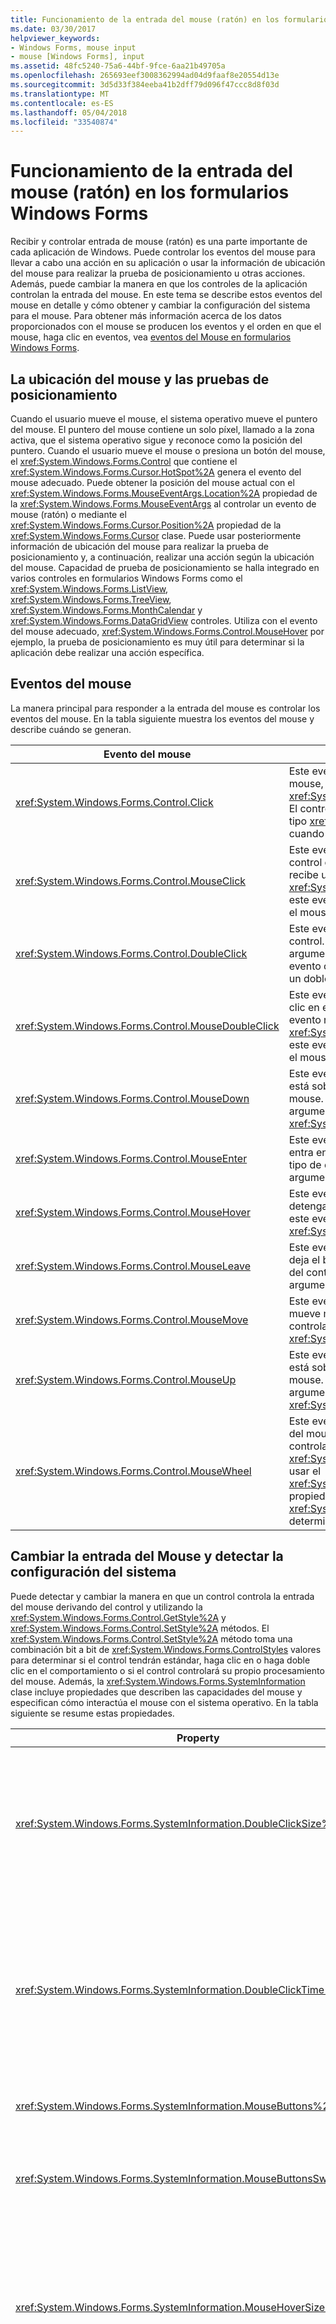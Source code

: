 ```yaml
---
title: Funcionamiento de la entrada del mouse (ratón) en los formularios Windows Forms
ms.date: 03/30/2017
helpviewer_keywords:
- Windows Forms, mouse input
- mouse [Windows Forms], input
ms.assetid: 48fc5240-75a6-44bf-9fce-6aa21b49705a
ms.openlocfilehash: 265693eef3008362994ad04d9faaf8e20554d13e
ms.sourcegitcommit: 3d5d33f384eeba41b2dff79d096f47ccc8d8f03d
ms.translationtype: MT
ms.contentlocale: es-ES
ms.lasthandoff: 05/04/2018
ms.locfileid: "33540874"
---
```

# <a name="how-mouse-input-works-in-windows-forms"></a>Funcionamiento de la entrada del mouse (ratón) en los formularios Windows Forms
Recibir y controlar entrada de mouse (ratón) es una parte importante de cada aplicación de Windows. Puede controlar los eventos del mouse para llevar a cabo una acción en su aplicación o usar la información de ubicación del mouse para realizar la prueba de posicionamiento u otras acciones. Además, puede cambiar la manera en que los controles de la aplicación controlan la entrada del mouse. En este tema se describe estos eventos del mouse en detalle y cómo obtener y cambiar la configuración del sistema para el mouse. Para obtener más información acerca de los datos proporcionados con el mouse se producen los eventos y el orden en que el mouse, haga clic en eventos, vea [eventos del Mouse en formularios Windows Forms](../../../docs/framework/winforms/mouse-events-in-windows-forms.md).  
  
## <a name="mouse-location-and-hit-testing"></a>La ubicación del mouse y las pruebas de posicionamiento  
 Cuando el usuario mueve el mouse, el sistema operativo mueve el puntero del mouse. El puntero del mouse contiene un solo píxel, llamado a la zona activa, que el sistema operativo sigue y reconoce como la posición del puntero. Cuando el usuario mueve el mouse o presiona un botón del mouse, el <xref:System.Windows.Forms.Control> que contiene el <xref:System.Windows.Forms.Cursor.HotSpot%2A> genera el evento del mouse adecuado. Puede obtener la posición del mouse actual con el <xref:System.Windows.Forms.MouseEventArgs.Location%2A> propiedad de la <xref:System.Windows.Forms.MouseEventArgs> al controlar un evento de mouse (ratón) o mediante el <xref:System.Windows.Forms.Cursor.Position%2A> propiedad de la <xref:System.Windows.Forms.Cursor> clase. Puede usar posteriormente información de ubicación del mouse para realizar la prueba de posicionamiento y, a continuación, realizar una acción según la ubicación del mouse. Capacidad de prueba de posicionamiento se halla integrado en varios controles en formularios Windows Forms como el <xref:System.Windows.Forms.ListView>, <xref:System.Windows.Forms.TreeView>, <xref:System.Windows.Forms.MonthCalendar> y <xref:System.Windows.Forms.DataGridView> controles. Utiliza con el evento del mouse adecuado, <xref:System.Windows.Forms.Control.MouseHover> por ejemplo, la prueba de posicionamiento es muy útil para determinar si la aplicación debe realizar una acción específica.  
  
## <a name="mouse-events"></a>Eventos del mouse  
 La manera principal para responder a la entrada del mouse es controlar los eventos del mouse. En la tabla siguiente muestra los eventos del mouse y describe cuándo se generan.  
  
|Evento del mouse|Descripción|  
|-----------------|-----------------|  
|<xref:System.Windows.Forms.Control.Click>|Este evento se produce cuando se suelta el botón del mouse, normalmente antes el <xref:System.Windows.Forms.Control.MouseUp> eventos. El controlador de este evento recibe un argumento del tipo <xref:System.EventArgs>. Controle este evento cuando necesite determinar cuándo se produce un clic.|  
|<xref:System.Windows.Forms.Control.MouseClick>|Este evento se produce cuando el usuario hace clic en el control con el mouse. El controlador de este evento recibe un argumento del tipo <xref:System.Windows.Forms.MouseEventArgs>. Controle este evento cuando necesite obtener información sobre el mouse cuando se produce un clic.|  
|<xref:System.Windows.Forms.Control.DoubleClick>|Este evento se produce cuando se hace doble clic en el control. El controlador de este evento recibe un argumento del tipo <xref:System.EventArgs>. Controle este evento cuando necesite determinar cuando se produce un doble clic.|  
|<xref:System.Windows.Forms.Control.MouseDoubleClick>|Este evento se produce cuando el usuario hace doble clic en el control con el mouse. El controlador de este evento recibe un argumento del tipo <xref:System.Windows.Forms.MouseEventArgs>. Controle este evento cuando necesite obtener información sobre el mouse cuando se produce un doble clic.|  
|<xref:System.Windows.Forms.Control.MouseDown>|Este evento se produce cuando el puntero del mouse está sobre el control y el usuario presiona un botón del mouse. El controlador de este evento recibe un argumento del tipo <xref:System.Windows.Forms.MouseEventArgs>.|  
|<xref:System.Windows.Forms.Control.MouseEnter>|Este evento se produce cuando el puntero del mouse entra en el borde o área de cliente del control, según el tipo de control. El controlador de este evento recibe un argumento del tipo <xref:System.EventArgs>.|  
|<xref:System.Windows.Forms.Control.MouseHover>|Este evento se produce cuando el puntero del mouse se detenga y se sitúa sobre el control. El controlador de este evento recibe un argumento del tipo <xref:System.EventArgs>.|  
|<xref:System.Windows.Forms.Control.MouseLeave>|Este evento se produce cuando el puntero del mouse deja el borde o área de cliente del control, según el tipo del control. El controlador de este evento recibe un argumento del tipo <xref:System.EventArgs>.|  
|<xref:System.Windows.Forms.Control.MouseMove>|Este evento se produce cuando el puntero del mouse se mueve mientras se encuentra sobre un control. El controlador de este evento recibe un argumento del tipo <xref:System.Windows.Forms.MouseEventArgs>.|  
|<xref:System.Windows.Forms.Control.MouseUp>|Este evento se produce cuando el puntero del mouse está sobre el control y el usuario suelta un botón del mouse. El controlador de este evento recibe un argumento del tipo <xref:System.Windows.Forms.MouseEventArgs>.|  
|<xref:System.Windows.Forms.Control.MouseWheel>|Este evento se produce cuando el usuario gira la rueda del mouse mientras el control tiene el foco. El controlador de este evento recibe un argumento del tipo <xref:System.Windows.Forms.MouseEventArgs>. Puede usar el <xref:System.Windows.Forms.MouseEventArgs.Delta%2A> propiedad de <xref:System.Windows.Forms.MouseEventArgs> para determinar hasta qué punto se desplaza el mouse.|  
  
## <a name="changing-mouse-input-and-detecting-system-settings"></a>Cambiar la entrada del Mouse y detectar la configuración del sistema  
 Puede detectar y cambiar la manera en que un control controla la entrada del mouse derivando del control y utilizando la <xref:System.Windows.Forms.Control.GetStyle%2A> y <xref:System.Windows.Forms.Control.SetStyle%2A> métodos. El <xref:System.Windows.Forms.Control.SetStyle%2A> método toma una combinación bit a bit de <xref:System.Windows.Forms.ControlStyles> valores para determinar si el control tendrán estándar, haga clic en o haga doble clic en el comportamiento o si el control controlará su propio procesamiento del mouse. Además, la <xref:System.Windows.Forms.SystemInformation> clase incluye propiedades que describen las capacidades del mouse y especifican cómo interactúa el mouse con el sistema operativo. En la tabla siguiente se resume estas propiedades.  
  
|Property|Descripción|  
|--------------|-----------------|  
|<xref:System.Windows.Forms.SystemInformation.DoubleClickSize%2A>|Obtiene las dimensiones, en píxeles, del área en la que el usuario debe hacer clic dos veces para que el sistema operativo considere los dos clics como un doble clic.|  
|<xref:System.Windows.Forms.SystemInformation.DoubleClickTime%2A>|Obtiene el número máximo de milisegundos que pueden pasar entre un primer clic y un segundo clic para que el sistema operativo considere que la acción del mouse un doble clic.|  
|<xref:System.Windows.Forms.SystemInformation.MouseButtons%2A>|Obtiene el número de botones del mouse.|  
|<xref:System.Windows.Forms.SystemInformation.MouseButtonsSwapped%2A>|Obtiene un valor que indica si se intercambiaron las funciones de los botones del mouse.|  
|<xref:System.Windows.Forms.SystemInformation.MouseHoverSize%2A>|Obtiene las dimensiones, en píxeles, del rectángulo en el que el puntero del mouse debe permanecer un tiempo de desplazamiento para que se genere un mensaje de desplazamiento.|  
|<xref:System.Windows.Forms.SystemInformation.MouseHoverTime%2A>|Obtiene el tiempo, en milisegundos, que el puntero del mouse tiene que permanecer en el rectángulo seleccionado mediante movimiento del mouse hasta que se genera un mensaje de movimiento del mouse.|  
|<xref:System.Windows.Forms.SystemInformation.MousePresent%2A>|Obtiene un valor que indica si se instaló un mouse.|  
|<xref:System.Windows.Forms.SystemInformation.MouseSpeed%2A>|Obtiene un valor que indica la velocidad del mouse actual, de 1 a 20.|  
|<xref:System.Windows.Forms.SystemInformation.MouseWheelPresent%2A>|Obtiene un valor que indica si se instaló la rueda del mouse.|  
|<xref:System.Windows.Forms.SystemInformation.MouseWheelScrollDelta%2A>|Obtiene la cantidad del valor delta del incremento de rotación de la rueda de mouse único.|  
|<xref:System.Windows.Forms.SystemInformation.MouseWheelScrollLines%2A>|Obtiene el número de líneas de desplazamiento al girar la rueda del mouse.|  
  
## <a name="see-also"></a>Vea también  
 [Entradas mediante el mouse en una aplicación de Windows Forms](../../../docs/framework/winforms/mouse-input-in-a-windows-forms-application.md)  
 [Captura del mouse en Windows Forms](../../../docs/framework/winforms/mouse-capture-in-windows-forms.md)  
 [Punteros del mouse en Windows Forms](../../../docs/framework/winforms/mouse-pointers-in-windows-forms.md)
